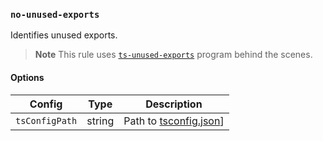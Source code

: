 ### `no-unused-exports`

Identifies unused exports.

> **Note** This rule uses [`ts-unused-exports`](https://github.com/pzavolinsky/ts-unused-exports) program behind the scenes.

#### Options

|Config|Type|Description|
|---|---|---|
|`tsConfigPath`|string|Path to [tsconfig.json](https://www.typescriptlang.org/docs/handbook/tsconfig-json.html)]

<!-- assertions noUnusedExports -->
